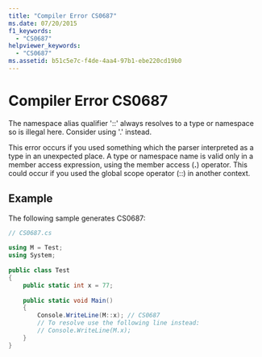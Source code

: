 ```yaml
---
title: "Compiler Error CS0687"
ms.date: 07/20/2015
f1_keywords: 
  - "CS0687"
helpviewer_keywords: 
  - "CS0687"
ms.assetid: b51c5e7c-f4de-4aa4-97b1-ebe220cd19b0
---
```

# Compiler Error CS0687
The namespace alias qualifier '::' always resolves to a type or namespace so is illegal here. Consider using '.' instead.  
  
 This error occurs if you used something which the parser interpreted as a type in an unexpected place. A type or namespace name is valid only in a member access expression, using the member access (**.**) operator. This could occur if you used the global scope operator (::) in another context.  
  
## Example  
 The following sample generates CS0687:  
  
```csharp  
// CS0687.cs  
  
using M = Test;  
using System;  
  
public class Test
{  
    public static int x = 77;  
  
    public static void Main()
    {  
        Console.WriteLine(M::x); // CS0687  
        // To resolve use the following line instead:  
        // Console.WriteLine(M.x);  
    }  
}  
```
